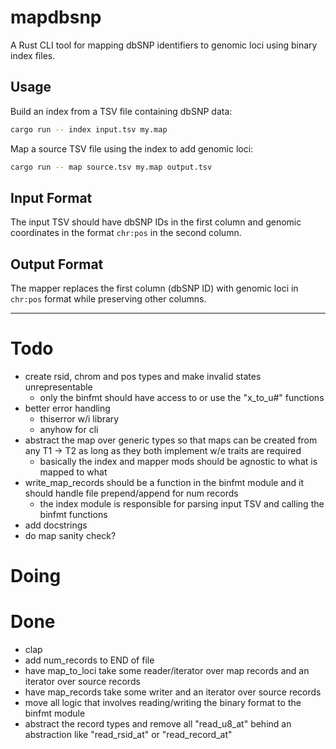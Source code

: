 # mapdbsnp

A Rust CLI tool for mapping dbSNP identifiers to genomic loci using binary index files.

## Usage

Build an index from a TSV file containing dbSNP data:
```bash
cargo run -- index input.tsv my.map
```

Map a source TSV file using the index to add genomic loci:
```bash
cargo run -- map source.tsv my.map output.tsv
```

## Input Format

The input TSV should have dbSNP IDs in the first column and genomic coordinates in the format `chr:pos` in the second column.

## Output Format

The mapper replaces the first column (dbSNP ID) with genomic loci in `chr:pos` format while preserving other columns.

---

# Todo

- create rsid, chrom and pos types and make invalid states unrepresentable
  - only the binfmt should have access to or use the "x_to_u#" functions
- better error handling
    - thiserror w/i library
    - anyhow for cli
- abstract the map over generic types so that maps can be created from any T1 -> T2 as long as they both implement w/e traits are required
  - basically the index and mapper mods should be agnostic to what is mapped to what
- write_map_records should be a function in the binfmt module and it should handle file prepend/append for num records
  - the index module is responsible for parsing input TSV and calling the binfmt functions
- add docstrings
- do map sanity check?

# Doing

# Done
- clap
- add num_records to END of file
- have map_to_loci take some reader/iterator over map records and an iterator over source records
- have map_records take some writer and an iterator over source records
- move all logic that involves reading/writing the binary format to the binfmt module
- abstract the record types and remove all "read_u8_at" behind an abstraction like "read_rsid_at" or "read_record_at"
